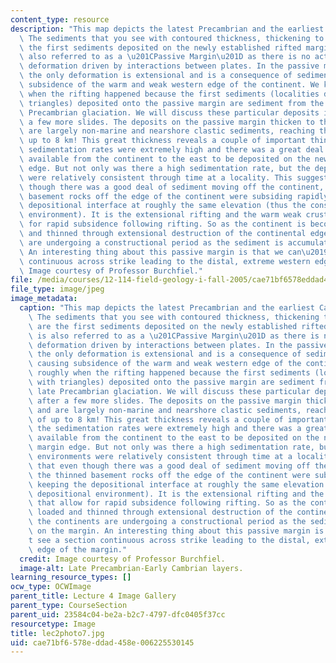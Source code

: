 ```yaml
---
content_type: resource
description: "This map depicts the latest Precambrian and the earliest Cambrian time.\
  \ The sediments that you see with contoured thickness, thickening to the west are\
  \ the first sediments deposited on the newly established rifted margin. This is\
  \ also referred to as a \u201CPassive Margin\u201D as there is no active tectonic\
  \ deformation driven by interactions between plates. In the passive margin setting,\
  \ the only deformation is extensional and is a consequence of sediment-loading causing\
  \ subsidence of the warm and weak western edge of the continent. We know roughly\
  \ when the rifting happened because the first sediments (localities denoted with\
  \ triangles) deposited onto the passive margin are sediment from the extensive late\
  \ Precambrian glaciation. We will discuss these particular deposits in detail after\
  \ a few more slides. The deposits on the passive margin thicken to the west, and\
  \ are largely non-marine and nearshore clastic sediments, reaching thicknesses of\
  \ up to 8 km! This great thickness reveals a couple of important things. First the\
  \ sedimentation rates were extremely high and there was a great deal of sediment\
  \ available from the continent to the east to be deposited on the new passive margin\
  \ edge. But not only was there a high sedimentation rate, but the depositional environments\
  \ were relatively consistent through time at a locality. This suggests that even\
  \ though there was a good deal of sediment moving off the continent, the thinned\
  \ basement rocks off the edge of the continent were subsiding rapidly, keeping the\
  \ depositional interface at roughly the same elevation (thus the consistent depositional\
  \ environment). It is the extensional rifting and the warm weak crust that allow\
  \ for rapid subsidence following rifting. So as the continent is becoming loaded\
  \ and thinned through extensional destruction of the continental edge, the continents\
  \ are undergoing a constructional period as the sediment is accumulated on the margin.\
  \ An interesting thing about this passive margin is that we can\u2019t see a section\
  \ continuous across strike leading to the distal, extreme western edge of the margin.\
  \ Image courtesy of Professor Burchfiel."
file: /media/courses/12-114-field-geology-i-fall-2005/cae71bf6578eddad458e006225530145_lec2photo7.jpg
file_type: image/jpeg
image_metadata:
  caption: "This map depicts the latest Precambrian and the earliest Cambrian time.\
    \ The sediments that you see with contoured thickness, thickening to the west\
    \ are the first sediments deposited on the newly established rifted margin. This\
    \ is also referred to as a \u201CPassive Margin\u201D as there is no active tectonic\
    \ deformation driven by interactions between plates. In the passive margin setting,\
    \ the only deformation is extensional and is a consequence of sediment-loading\
    \ causing subsidence of the warm and weak western edge of the continent. We know\
    \ roughly when the rifting happened because the first sediments (localities denoted\
    \ with triangles) deposited onto the passive margin are sediment from the extensive\
    \ late Precambrian glaciation. We will discuss these particular deposits in detail\
    \ after a few more slides. The deposits on the passive margin thicken to the west,\
    \ and are largely non-marine and nearshore clastic sediments, reaching thicknesses\
    \ of up to 8 km! This great thickness reveals a couple of important things. First\
    \ the sedimentation rates were extremely high and there was a great deal of sediment\
    \ available from the continent to the east to be deposited on the new passive\
    \ margin edge. But not only was there a high sedimentation rate, but the depositional\
    \ environments were relatively consistent through time at a locality. This suggests\
    \ that even though there was a good deal of sediment moving off the continent,\
    \ the thinned basement rocks off the edge of the continent were subsiding rapidly,\
    \ keeping the depositional interface at roughly the same elevation (thus the consistent\
    \ depositional environment). It is the extensional rifting and the warm weak crust\
    \ that allow for rapid subsidence following rifting. So as the continent is becoming\
    \ loaded and thinned through extensional destruction of the continental edge,\
    \ the continents are undergoing a constructional period as the sediment is accumulated\
    \ on the margin. An interesting thing about this passive margin is that we can\u2019\
    t see a section continuous across strike leading to the distal, extreme western\
    \ edge of the margin."
  credit: Image courtesy of Professor Burchfiel.
  image-alt: Late Precambrian-Early Cambrian layers.
learning_resource_types: []
ocw_type: OCWImage
parent_title: Lecture 4 Image Gallery
parent_type: CourseSection
parent_uid: 23584c04-be2a-b2c7-4797-dfc0405f37cc
resourcetype: Image
title: lec2photo7.jpg
uid: cae71bf6-578e-ddad-458e-006225530145
---
```


